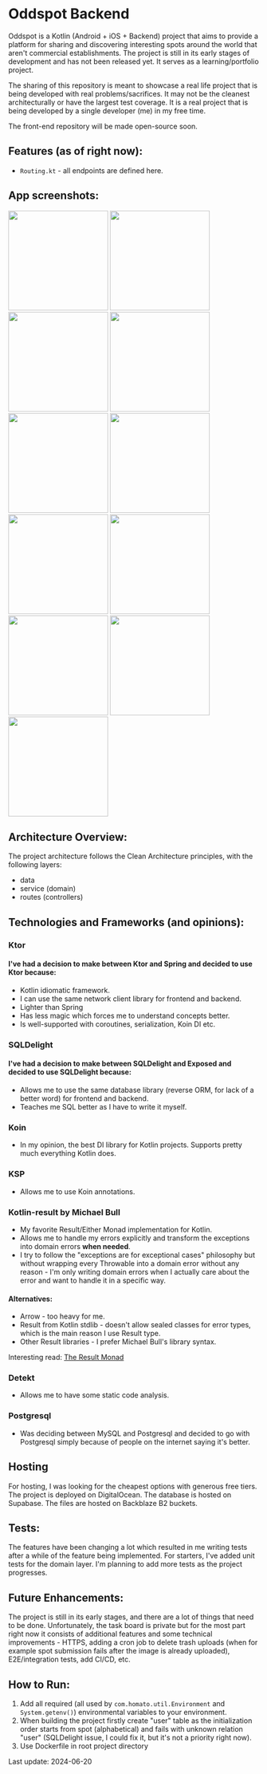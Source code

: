 # Oddspot Backend

Oddspot is a Kotlin (Android + iOS + Backend) project that aims to provide a platform for sharing
and discovering interesting spots around the world that aren't commercial establishments. The
project is still in its early stages of development and has not been released yet. It serves as a learning/portfolio
project.

The sharing of this repository is meant to showcase a real life project that is being developed with
real problems/sacrifices. It may not be the cleanest architecturally or have the largest test
coverage. It is a real project that is being developed by a single developer (me) in my free time.

The front-end repository will be made open-source soon.

## Features (as of right now):

- `Routing.kt` - all endpoints are defined here.

## App screenshots:
<img src="screenshots/1.png" width="200"> <img src="screenshots/2.png" width="200">
<img src="screenshots/3.png" width="200"> <img src="screenshots/4.png" width="200">
<img src="screenshots/5.png" width="200"> <img src="screenshots/6.png" width="200">
<img src="screenshots/7.png" width="200"> <img src="screenshots/8.png" width="200">
<img src="screenshots/9.png" width="200"> <img src="screenshots/10.png" width="200">
<img src="screenshots/11.png" width="200">

## Architecture Overview:

The project architecture follows the Clean Architecture principles, with the following layers:

* data
* service (domain)
* routes (controllers)

## Technologies and Frameworks (and opinions):

### Ktor

#### I've had a decision to make between Ktor and Spring and decided to use Ktor because:

- Kotlin idiomatic framework.
- I can use the same network client library for frontend and backend.
- Lighter than Spring
- Has less magic which forces me to understand concepts better.
- Is well-supported with coroutines, serialization, Koin DI etc.

### SQLDelight

#### I've had a decision to make between SQLDelight and Exposed and decided to use SQLDelight because:

- Allows me to use the same database library (reverse ORM, for lack of a better word) for frontend
  and backend.
- Teaches me SQL better as I have to write it myself.

### Koin

- In my opinion, the best DI library for Kotlin projects. Supports pretty much everything Kotlin
  does.

### KSP

- Allows me to use Koin annotations.

### Kotlin-result by Michael Bull

- My favorite Result/Either Monad implementation for Kotlin.
- Allows me to handle my errors explicitly and transform the exceptions into domain errors **when
  needed**.
- I try to follow the "exceptions are for exceptional cases" philosophy but without wrapping every
  Throwable into a domain error without any reason - I'm only writing domain errors when I actually care about the error
  and want to handle it in a specific way.

#### Alternatives:

- Arrow - too heavy for me.
- Result from Kotlin stdlib - doesn't allow sealed classes for error types, which is the main reason
  I use Result type.
- Other Result libraries - I prefer Michael Bull's library syntax.

Interesting read: [The Result Monad](https://adambennett.dev/2020/05/the-result-monad/)

### Detekt

- Allows me to have some static code analysis.

### Postgresql

- Was deciding between MySQL and Postgresql and decided to go with Postgresql simply because of people on the internet
  saying
  it's better.

## Hosting

For hosting, I was looking for the cheapest options with generous free tiers.
The project is deployed on DigitalOcean.
The database is hosted on Supabase.
The files are hosted on Backblaze B2 buckets.

## Tests:

The features have been changing a lot which resulted in me writing tests after a while of the feature being
implemented. For starters, I've added unit tests for the domain layer. I'm planning to add more tests as
the project progresses.

## Future Enhancements:

The project is still in its early stages, and there are a lot of things that need to be done.
Unfortunately, the task board is private but for the most part right now it consists of additional
features and some technical improvements - HTTPS, adding a cron job to delete trash uploads (when for example spot
submission fails after the image is already uploaded), E2E/integration tests, add CI/CD, etc.

## How to Run:

1. Add all required (all used by `com.homato.util.Environment` and `System.getenv()`) environmental variables to your
   environment.
2. When building the project firstly create "user" table as the initialization order starts from spot (alphabetical) and
   fails with unknown relation "user" (SQLDelight issue, I could fix it, but it's not a priority right now).
3. Use Dockerfile in root project directory

Last update: 2024-06-20
